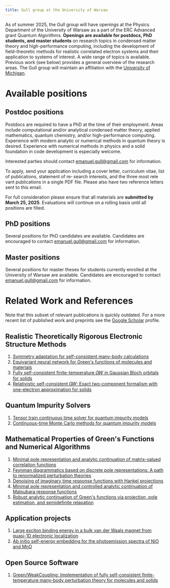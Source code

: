 ```yaml
---
title: Gull group at the University of Warsaw
---
```


As of summer 2025, the Gull group will have openings at the Physics Department of the University of Warsaw as a part of the ERC Advanced grant Quantum Algorithms. **Openings are available for postdocs, PhD students, and master students** on research topics in condensed matter theory and high-performance computing, including the development of field-theoretic methods for realistic correlated electron systems and their application to systems of interest. A wide range of topics is available. Previous work (see below) provides a general overview of the research areas.
The Gull group will maintain an affiliation with the [University of Michigan](https://sites.lsa.umich.edu/gull-lab/).

# Available positions
## Postdoc positions
Postdocs are required to have a PhD at the time of their employment. Areas include computational and/or analytical condensed matter theory, applied mathematics, quantum chemistry, and/or high-performance computing. Experience with modern analytic or numerical methods in quantum theory is desired. Experience with numerical methods in physics and a solid foundation in code development is especially welcome.

Interested parties should contact emanuel.gull@gmail.com for information.

To apply, send your application including a cover letter, curriculum vitae, list of publications, statement of re​‐
search interests, and the three most rele​vant publi​cations in a single PDF file. Please also have two reference letters sent to this email.

For full consideration please ensure that all materials are **submitted by March 25, 2025**. Evaluations will continue on a rolling basis until all positions are filled. 

## PhD positions
Several positions for PhD candidates are available. Candidates are encouraged to contact emanuel.gull@gmail.com for information.

## Master positions
Several positions for master theses for students currently enrolled at the University of Warsaw are available. Candidates are encouraged to contact emanuel.gull@gmail.com for information.

# Related Work and References
Note that this subset of relevant publications is quickly outdated. For a more recent list of published work and preprints see the [Google Scholar](https://scholar.google.com/citations?user=Ow86MM0AAAAJ&hl=en) profile.

## Realistic Theoretically Rigorous Electronic Structure Methods
1. [Symmetry adaptation for self-consistent many-body calculations](https://www.sciencedirect.com/science/article/pii/S0010465524003242)
2. [Equivariant neural network for Green's functions of molecules and materials](https://journals.aps.org/prb/abstract/10.1103/PhysRevB.109.075112)
3. [Fully self-consistent finite-temperature 𝐺⁡𝑊 in Gaussian Bloch orbitals for solids](https://journals.aps.org/prb/abstract/10.1103/PhysRevB.106.235104)
4. [Relativistic self-consistent 𝐺⁡𝑊: Exact two-component formalism with one-electron approximation for solids](https://journals.aps.org/prb/abstract/10.1103/PhysRevB.106.085121)

## Quantum Impurity Solvers
1. [Tensor train continuous time solver for quantum impurity models](https://journals.aps.org/prb/abstract/10.1103/PhysRevB.107.245135)
2. [Continuous-time Monte Carlo methods for quantum impurity models](https://journals.aps.org/rmp/abstract/10.1103/RevModPhys.83.349)

## Mathematical Properties of Green's Functions and Numerical Algorithms
1. [Minimal pole representation and analytic continuation of matrix-valued correlation functions](https://journals.aps.org/prb/abstract/10.1103/PhysRevB.110.235131)
2. [Feynman diagrammatics based on discrete pole representations: A path to renormalized perturbation theories](https://journals.aps.org/prb/abstract/10.1103/PhysRevB.110.075158)
3. [Denoising of imaginary time response functions with Hankel projections](https://journals.aps.org/prresearch/abstract/10.1103/PhysRevResearch.6.L032042)
4. [Minimal pole representation and controlled analytic continuation of Matsubara response functions](https://journals.aps.org/prb/abstract/10.1103/PhysRevB.110.035154)
5. [Robust analytic continuation of Green's functions via projection, pole estimation, and semidefinite relaxation](https://journals.aps.org/prb/abstract/10.1103/PhysRevB.107.075151)

## Application projects
1. [Large exciton binding energy in a bulk van der Waals magnet from quasi-1D electronic localization](https://www.nature.com/articles/s41467-025-56457-x)
2. [Ab initio self-energy embedding for the photoemission spectra of NiO and MnO](https://journals.aps.org/prb/abstract/10.1103/PhysRevB.102.085105)

## Open Source Software
1. [Green/WeakCoupling: Implementation of fully self-consistent finite-temperature many-body perturbation theory for molecules and solids](https://www.sciencedirect.com/science/article/pii/S0010465524003035)
